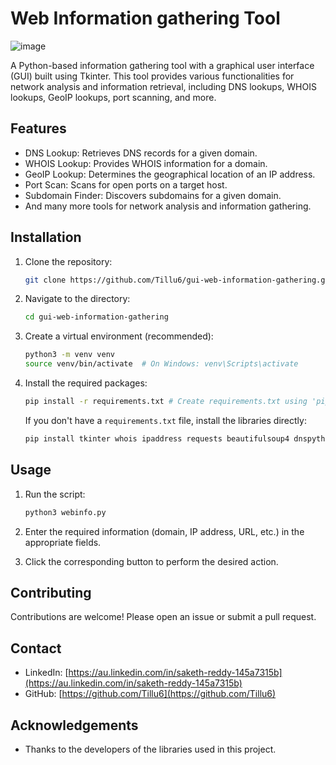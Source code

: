 # Web Information gathering Tool
![image](https://github.com/user-attachments/assets/811e7ac4-0980-4517-865f-ff3a87b33ee8)

A Python-based information gathering tool with a graphical user interface (GUI) built using Tkinter.  This tool provides various functionalities for network analysis and information retrieval, including DNS lookups, WHOIS lookups, GeoIP lookups, port scanning, and more.

## Features

*   DNS Lookup: Retrieves DNS records for a given domain.
*   WHOIS Lookup: Provides WHOIS information for a domain.
*   GeoIP Lookup: Determines the geographical location of an IP address.
*   Port Scan: Scans for open ports on a target host.
*   Subdomain Finder: Discovers subdomains for a given domain.
*   And many more tools for network analysis and information gathering.

## Installation

1.  Clone the repository:
    ```bash
    git clone https://github.com/Tillu6/gui-web-information-gathering.git  
    ```

2.  Navigate to the directory:
    ```bash
    cd gui-web-information-gathering
    ```

3.  Create a virtual environment (recommended):
    ```bash
    python3 -m venv venv
    source venv/bin/activate  # On Windows: venv\Scripts\activate
    ```

4.  Install the required packages:
    ```bash
    pip install -r requirements.txt # Create requirements.txt using 'pip freeze > requirements.txt'
    ```
    If you don't have a `requirements.txt` file, install the libraries directly:
    ```bash
    pip install tkinter whois ipaddress requests beautifulsoup4 dnspython Pillow
    ```

## Usage

1.  Run the script:
    ```bash
    python3 webinfo.py
    ```

2.  Enter the required information (domain, IP address, URL, etc.) in the appropriate fields.

3.  Click the corresponding button to perform the desired action.

## Contributing

Contributions are welcome!  Please open an issue or submit a pull request.



## Contact

*   LinkedIn: [https://au.linkedin.com/in/saketh-reddy-145a7315b](https://au.linkedin.com/in/saketh-reddy-145a7315b)
*   GitHub: [https://github.com/Tillu6](https://github.com/Tillu6)

## Acknowledgements

*   Thanks to the developers of the libraries used in this project.
